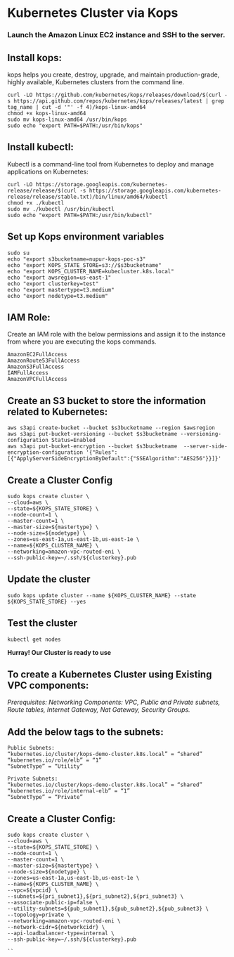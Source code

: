 # Kubernetes Cluster via Kops

### Launch the Amazon Linux EC2 instance and SSH to the server.

## Install kops: 

kops helps you create, destroy, upgrade, and maintain production-grade, highly available, Kubernetes clusters from the command line.

```
curl -LO https://github.com/kubernetes/kops/releases/download/$(curl -s https://api.github.com/repos/kubernetes/kops/releases/latest | grep tag_name | cut -d '"' -f 4)/kops-linux-amd64
chmod +x kops-linux-amd64
sudo mv kops-linux-amd64 /usr/bin/kops
sudo echo "export PATH=$PATH:/usr/bin/kops"
```

## Install kubectl: 

Kubectl is a command-line tool from Kubernetes to deploy and manage applications on Kubernetes:

```
curl -LO https://storage.googleapis.com/kubernetes-release/release/$(curl -s https://storage.googleapis.com/kubernetes-release/release/stable.txt)/bin/linux/amd64/kubectl
chmod +x ./kubectl
sudo mv ./kubectl /usr/bin/kubectl
sudo echo "export PATH=$PATH:/usr/bin/kubectl"
```

## Set up Kops environment variables

```
sudo su
echo "export s3bucketname=nupur-kops-poc-s3"
echo "export KOPS_STATE_STORE=s3://$s3bucketname"
echo "export KOPS_CLUSTER_NAME=kubecluster.k8s.local"
echo "export awsregion=us-east-1"
echo "export clusterkey=test"
echo "export mastertype=t3.medium"
echo "export nodetype=t3.medium"
```

## IAM Role:

Create an IAM role with the below permissions and assign it to the instance from where you are executing the kops commands.

```
AmazonEC2FullAccess
AmazonRoute53FullAccess
AmazonS3FullAccess
IAMFullAccess
AmazonVPCFullAccess
```

## Create an S3 bucket to store the information related to Kubernetes:

```
aws s3api create-bucket --bucket $s3bucketname --region $awsregion
aws s3api put-bucket-versioning --bucket $s3bucketname --versioning-configuration Status=Enabled
aws s3api put-bucket-encryption --bucket $s3bucketname  --server-side-encryption-configuration '{"Rules":[{"ApplyServerSideEncryptionByDefault":{"SSEAlgorithm":"AES256"}}]}'
```

## Create a Cluster Config

```
sudo kops create cluster \
--cloud=aws \
--state=${KOPS_STATE_STORE} \
--node-count=1 \
--master-count=1 \
--master-size=${mastertype} \
--node-size=${nodetype} \
--zones=us-east-1a,us-east-1b,us-east-1e \
--name=${KOPS_CLUSTER_NAME} \
--networking=amazon-vpc-routed-eni \
--ssh-public-key=~/.ssh/${clusterkey}.pub
```

## Update the cluster

```
sudo kops update cluster --name ${KOPS_CLUSTER_NAME} --state ${KOPS_STATE_STORE} --yes
```

## Test the cluster

```
kubectl get nodes
```

**Hurray! Our Cluster is ready to use**

## To create a Kubernetes Cluster using Existing VPC components:

*Prerequisites:
Networking Components: VPC, Public and Private subnets, Route tables, Internet Gateway, Nat Gateway, Security Groups.*

## Add the below tags to the subnets:

```
Public Subnets: 
“kubernetes.io/cluster/kops-demo-cluster.k8s.local” = “shared” “kubernetes.io/role/elb” = “1” 
“SubnetType” = “Utility” 

Private Subnets:
“kubernetes.io/cluster/kops-demo-cluster.k8s.local” = “shared” “kubernetes.io/role/internal-elb” = “1” 
“SubnetType” = “Private”
```

## Create a Cluster Config:

```
sudo kops create cluster \
--cloud=aws \
--state=${KOPS_STATE_STORE} \
--node-count=1 \
--master-count=1 \
--master-size=${mastertype} \
--node-size=${nodetype} \
--zones=us-east-1a,us-east-1b,us-east-1e \
--name=${KOPS_CLUSTER_NAME} \
--vpc=${vpcid} \
--subnets=${pri_subnet1},${pri_subnet2},${pri_subnet3} \
--associate-public-ip=false \
--utility-subnets=${pub_subnet1},${pub_subnet2},${pub_subnet3} \
--topology=private \
--networking=amazon-vpc-routed-eni \
--network-cidr=${networkcidr} \
--api-loadbalancer-type=internal \
--ssh-public-key=~/.ssh/${clusterkey}.pub

``
